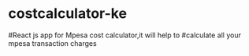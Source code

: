 # costcalculator-ke

#React js app for  Mpesa  cost calculator,it will help to
#calculate all your mpesa transaction charges
